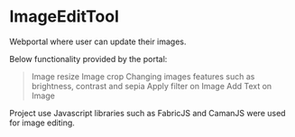 # ImageEditTool

Webportal where user can update their images.

Below functionality provided by the portal:
> Image resize
> Image crop
> Changing images features such as brightness, contrast and sepia
> Apply filter on Image
> Add Text on Image

Project use Javascript libraries such as FabricJS and CamanJS were used for image editing. 
